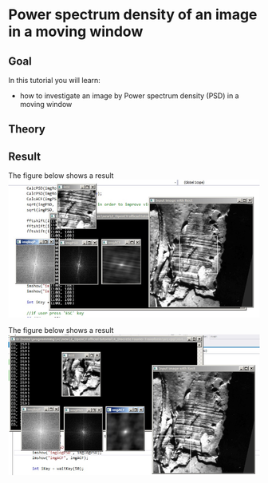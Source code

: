 Power spectrum density of an image in a moving window
==========================

Goal
----

In this tutorial you will learn:

-   how to investigate an image by Power spectrum density (PSD) in a moving window

Theory
------


Result
------

The figure below shows a result
![](/www/images/1.jpg)

The figure below shows a result
![](/www/images/2.jpg)
